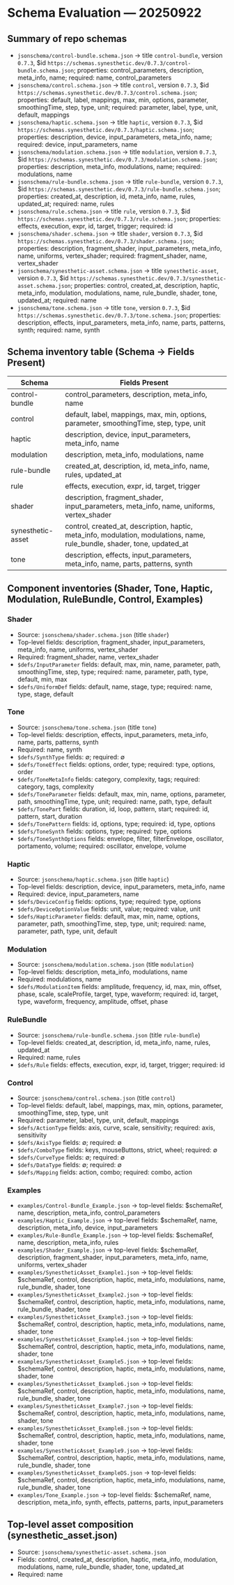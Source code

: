# Schema Evaluation — 20250922

## Summary of repo schemas
- `jsonschema/control-bundle.schema.json` → title `control-bundle`, version `0.7.3`, $id `https://schemas.synesthetic.dev/0.7.3/control-bundle.schema.json`; properties: control_parameters, description, meta_info, name; required: name, control_parameters
- `jsonschema/control.schema.json` → title `control`, version `0.7.3`, $id `https://schemas.synesthetic.dev/0.7.3/control.schema.json`; properties: default, label, mappings, max, min, options, parameter, smoothingTime, step, type, unit; required: parameter, label, type, unit, default, mappings
- `jsonschema/haptic.schema.json` → title `haptic`, version `0.7.3`, $id `https://schemas.synesthetic.dev/0.7.3/haptic.schema.json`; properties: description, device, input_parameters, meta_info, name; required: device, input_parameters, name
- `jsonschema/modulation.schema.json` → title `modulation`, version `0.7.3`, $id `https://schemas.synesthetic.dev/0.7.3/modulation.schema.json`; properties: description, meta_info, modulations, name; required: modulations, name
- `jsonschema/rule-bundle.schema.json` → title `rule-bundle`, version `0.7.3`, $id `https://schemas.synesthetic.dev/0.7.3/rule-bundle.schema.json`; properties: created_at, description, id, meta_info, name, rules, updated_at; required: name, rules
- `jsonschema/rule.schema.json` → title `rule`, version `0.7.3`, $id `https://schemas.synesthetic.dev/0.7.3/rule.schema.json`; properties: effects, execution, expr, id, target, trigger; required: id
- `jsonschema/shader.schema.json` → title `shader`, version `0.7.3`, $id `https://schemas.synesthetic.dev/0.7.3/shader.schema.json`; properties: description, fragment_shader, input_parameters, meta_info, name, uniforms, vertex_shader; required: fragment_shader, name, vertex_shader
- `jsonschema/synesthetic-asset.schema.json` → title `synesthetic-asset`, version `0.7.3`, $id `https://schemas.synesthetic.dev/0.7.3/synesthetic-asset.schema.json`; properties: control, created_at, description, haptic, meta_info, modulation, modulations, name, rule_bundle, shader, tone, updated_at; required: name
- `jsonschema/tone.schema.json` → title `tone`, version `0.7.3`, $id `https://schemas.synesthetic.dev/0.7.3/tone.schema.json`; properties: description, effects, input_parameters, meta_info, name, parts, patterns, synth; required: name, synth

## Schema inventory table (Schema → Fields Present)
| Schema | Fields Present |
| --- | --- |
| control-bundle | control_parameters, description, meta_info, name |
| control | default, label, mappings, max, min, options, parameter, smoothingTime, step, type, unit |
| haptic | description, device, input_parameters, meta_info, name |
| modulation | description, meta_info, modulations, name |
| rule-bundle | created_at, description, id, meta_info, name, rules, updated_at |
| rule | effects, execution, expr, id, target, trigger |
| shader | description, fragment_shader, input_parameters, meta_info, name, uniforms, vertex_shader |
| synesthetic-asset | control, created_at, description, haptic, meta_info, modulation, modulations, name, rule_bundle, shader, tone, updated_at |
| tone | description, effects, input_parameters, meta_info, name, parts, patterns, synth |

## Component inventories (Shader, Tone, Haptic, Modulation, RuleBundle, Control, Examples)
### Shader
- Source: `jsonschema/shader.schema.json` (title `shader`)
- Top-level fields: description, fragment_shader, input_parameters, meta_info, name, uniforms, vertex_shader
- Required: fragment_shader, name, vertex_shader
- `$defs/InputParameter` fields: default, max, min, name, parameter, path, smoothingTime, step, type; required: name, parameter, path, type, default, min, max
- `$defs/UniformDef` fields: default, name, stage, type; required: name, type, stage, default

### Tone
- Source: `jsonschema/tone.schema.json` (title `tone`)
- Top-level fields: description, effects, input_parameters, meta_info, name, parts, patterns, synth
- Required: name, synth
- `$defs/SynthType` fields: ∅; required: ∅
- `$defs/ToneEffect` fields: options, order, type; required: type, options, order
- `$defs/ToneMetaInfo` fields: category, complexity, tags; required: category, tags, complexity
- `$defs/ToneParameter` fields: default, max, min, name, options, parameter, path, smoothingTime, type, unit; required: name, path, type, default
- `$defs/TonePart` fields: duration, id, loop, pattern, start; required: id, pattern, start, duration
- `$defs/TonePattern` fields: id, options, type; required: id, type, options
- `$defs/ToneSynth` fields: options, type; required: type, options
- `$defs/ToneSynthOptions` fields: envelope, filter, filterEnvelope, oscillator, portamento, volume; required: oscillator, envelope, volume

### Haptic
- Source: `jsonschema/haptic.schema.json` (title `haptic`)
- Top-level fields: description, device, input_parameters, meta_info, name
- Required: device, input_parameters, name
- `$defs/DeviceConfig` fields: options, type; required: type, options
- `$defs/DeviceOptionValue` fields: unit, value; required: value, unit
- `$defs/HapticParameter` fields: default, max, min, name, options, parameter, path, smoothingTime, step, type, unit; required: name, parameter, path, type, unit, default

### Modulation
- Source: `jsonschema/modulation.schema.json` (title `modulation`)
- Top-level fields: description, meta_info, modulations, name
- Required: modulations, name
- `$defs/ModulationItem` fields: amplitude, frequency, id, max, min, offset, phase, scale, scaleProfile, target, type, waveform; required: id, target, type, waveform, frequency, amplitude, offset, phase

### RuleBundle
- Source: `jsonschema/rule-bundle.schema.json` (title `rule-bundle`)
- Top-level fields: created_at, description, id, meta_info, name, rules, updated_at
- Required: name, rules
- `$defs/Rule` fields: effects, execution, expr, id, target, trigger; required: id

### Control
- Source: `jsonschema/control.schema.json` (title `control`)
- Top-level fields: default, label, mappings, max, min, options, parameter, smoothingTime, step, type, unit
- Required: parameter, label, type, unit, default, mappings
- `$defs/ActionType` fields: axis, curve, scale, sensitivity; required: axis, sensitivity
- `$defs/AxisType` fields: ∅; required: ∅
- `$defs/ComboType` fields: keys, mouseButtons, strict, wheel; required: ∅
- `$defs/CurveType` fields: ∅; required: ∅
- `$defs/DataType` fields: ∅; required: ∅
- `$defs/Mapping` fields: action, combo; required: combo, action

### Examples
- `examples/Control-Bundle_Example.json` → top-level fields: $schemaRef, name, description, meta_info, control_parameters
- `examples/Haptic_Example.json` → top-level fields: $schemaRef, name, description, meta_info, device, input_parameters
- `examples/Rule-Bundle_Example.json` → top-level fields: $schemaRef, name, description, meta_info, rules
- `examples/Shader_Example.json` → top-level fields: $schemaRef, description, fragment_shader, input_parameters, meta_info, name, uniforms, vertex_shader
- `examples/SynestheticAsset_Example1.json` → top-level fields: $schemaRef, control, description, haptic, meta_info, modulations, name, rule_bundle, shader, tone
- `examples/SynestheticAsset_Example2.json` → top-level fields: $schemaRef, control, description, haptic, meta_info, modulations, name, rule_bundle, shader, tone
- `examples/SynestheticAsset_Example3.json` → top-level fields: $schemaRef, control, description, haptic, meta_info, modulations, name, shader, tone
- `examples/SynestheticAsset_Example4.json` → top-level fields: $schemaRef, control, description, haptic, meta_info, modulations, name, shader, tone
- `examples/SynestheticAsset_Example5.json` → top-level fields: $schemaRef, control, description, haptic, meta_info, modulations, name, shader, tone
- `examples/SynestheticAsset_Example6.json` → top-level fields: $schemaRef, control, description, haptic, meta_info, modulations, name, rule_bundle, shader, tone
- `examples/SynestheticAsset_Example7.json` → top-level fields: $schemaRef, control, description, haptic, meta_info, modulations, name, shader, tone
- `examples/SynestheticAsset_Example8.json` → top-level fields: $schemaRef, control, description, haptic, meta_info, modulations, name, shader, tone
- `examples/SynestheticAsset_Example9.json` → top-level fields: $schemaRef, control, description, haptic, meta_info, modulations, name, rule_bundle, shader, tone
- `examples/SynestheticAsset_ExampleDS.json` → top-level fields: $schemaRef, control, description, haptic, meta_info, modulations, name, rule_bundle, shader, tone
- `examples/Tone_Example.json` → top-level fields: $schemaRef, name, description, meta_info, synth, effects, patterns, parts, input_parameters

## Top-level asset composition (synesthetic_asset.json)
- Source: `jsonschema/synesthetic-asset.schema.json`
- Fields: control, created_at, description, haptic, meta_info, modulation, modulations, name, rule_bundle, shader, tone, updated_at
- Required: name